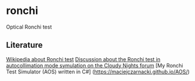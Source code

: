 # ronchi
Optical Ronchi test



## Literature
[Wikipedia about Ronchi test](https://en.wikipedia.org/wiki/Ronchi_test)
[Discussion about the Ronchi test in autocollimation mode symulation on the Cloudy Nights forum](https://www.cloudynights.com/topic/812098-dpac-test-simulation-comparison/?hl=aos)
[My Ronchi Test Simulator (AOS) written in C#] (https://maciejczarnacki.github.io/AOS/)
